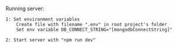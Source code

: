 Running server:

    1: Set environment variables
        Create file with filename ".env" in root project's folder
        Set env variable DB_CONNECT_STRING="[mongodbConnectString]"
        
    2: Start server with "npm run dev"
